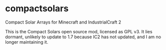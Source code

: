 compactsolars
=============

Compact Solar Arrays for Minecraft and IndustrialCraft 2

This is the Compact Solars open source mod, licensed as GPL v3. It lies dormant, unlikely to update to 1.7 
because IC2 has not updated, and I am no longer maintaining it.

